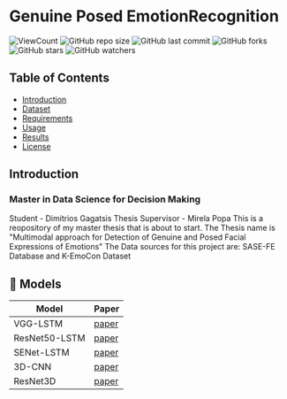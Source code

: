 # Genuine Posed EmotionRecognition
![ViewCount](https://views.whatilearened.today/views/github/dimgag/Genuine-Posed-EmotionRecognition.svg)
![GitHub repo size](https://img.shields.io/github/repo-size/dimgag/Genuine-Posed-EmotionRecognition)
![GitHub last commit](https://img.shields.io/github/last-commit/dimgag/Genuine-Posed-EmotionRecognition)
![GitHub forks](https://img.shields.io/github/forks/dimgag/Genuine-Posed-EmotionRecognition?style=social)
![GitHub stars](https://img.shields.io/github/stars/dimgag/Genuine-Posed-EmotionRecognition?style=social)
![GitHub watchers](https://img.shields.io/github/watchers/dimgag/Genuine-Posed-EmotionRecognition?style=social)

## Table of Contents
- [Introduction](#introduction)
- [Dataset](#dataset)
- [Requirements](#requirements)
- [Usage](#usage)
- [Results](#results)
- [License](#license)

## Introduction
### Master in Data Science for Decision Making
Student - Dimitrios Gagatsis
Thesis Supervisor - Mirela Popa
This is a reopository of my master thesis that is about to start.
The Thesis name is "Multimodal approach for Detection of Genuine and Posed Facial Expressions of Emotions"
The Data sources for this project are: SASE-FE Database and K-EmoCon Dataset 

## 🚀 Models
<!-- Generate table -->

| Model | Paper |
|  ---  |  ---  |
| VGG-LSTM | [paper](https://www.researchgate.net/publication/339836787_Pedestrian_Navigation_Method_Based_on_Machine_Learning_and_Gait_Feature_Assistance) | 
| ResNet50-LSTM |[paper](https://www.hindawi.com/journals/wcmc/2020/8909458/) |
| SENet-LSTM | [paper](https://ieeexplore.ieee.org/document/9568952) |
| 3D-CNN | [paper](https://keras.io/examples/vision/3D_image_classification/#:~:text=A%203D%20CNN%20is%20simply,learning%20representations%20for%20volumetric%20data.) |
| ResNet3D | [paper](https://paperswithcode.com/model/resnet-3d?variant=resnet-3d-18) |

